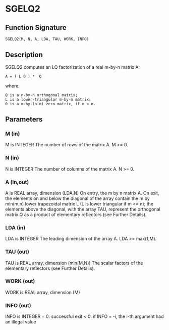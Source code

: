# SGELQ2

## Function Signature

```fortran
SGELQ2(M, N, A, LDA, TAU, WORK, INFO)
```

## Description


 SGELQ2 computes an LQ factorization of a real m-by-n matrix A:

    A = ( L 0 ) *  Q

 where:

    Q is a n-by-n orthogonal matrix;
    L is a lower-triangular m-by-m matrix;
    0 is a m-by-(n-m) zero matrix, if m < n.


## Parameters

### M (in)

M is INTEGER The number of rows of the matrix A. M >= 0.

### N (in)

N is INTEGER The number of columns of the matrix A. N >= 0.

### A (in,out)

A is REAL array, dimension (LDA,N) On entry, the m by n matrix A. On exit, the elements on and below the diagonal of the array contain the m by min(m,n) lower trapezoidal matrix L (L is lower triangular if m <= n); the elements above the diagonal, with the array TAU, represent the orthogonal matrix Q as a product of elementary reflectors (see Further Details).

### LDA (in)

LDA is INTEGER The leading dimension of the array A. LDA >= max(1,M).

### TAU (out)

TAU is REAL array, dimension (min(M,N)) The scalar factors of the elementary reflectors (see Further Details).

### WORK (out)

WORK is REAL array, dimension (M)

### INFO (out)

INFO is INTEGER = 0: successful exit < 0: if INFO = -i, the i-th argument had an illegal value

